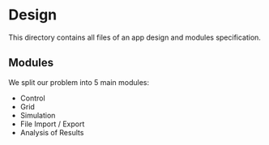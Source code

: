 Design
===

This directory contains all files of an app design and modules specification.

Modules
---

We split our problem into 5 main modules:

- Control
- Grid
- Simulation
- File Import / Export
- Analysis of Results
